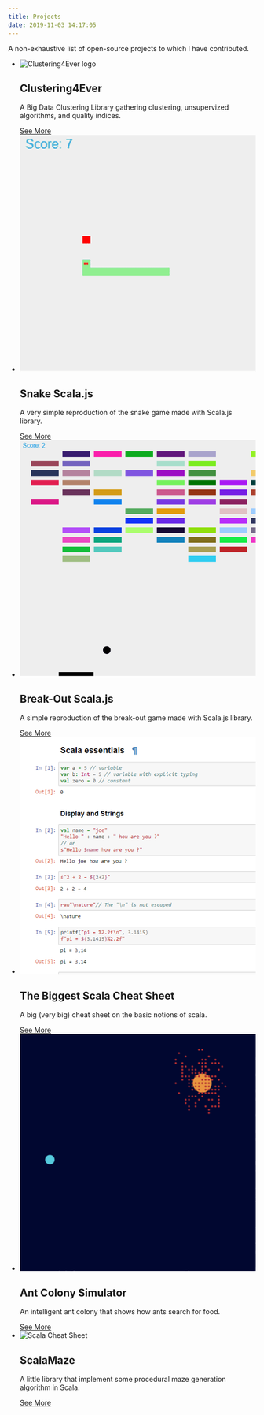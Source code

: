 ```yaml
---
title: Projects
date: 2019-11-03 14:17:05
---
```


A non-exhaustive list of open-source projects to which I have contributed.

<div class="main">
  <ul class="cards">
    <li class="cards_item">
      <div class="card">
        <div class="card_image"><img src="https://avatars1.githubusercontent.com/u/31044545?s=400&v=4"  alt="Clustering4Ever logo"></div>
        <div class="card_content">
          <h2 class="card_title">Clustering4Ever</h2>
          <p class="card_text">A Big Data Clustering Library gathering clustering, unsupervized algorithms, and quality indices.</p>
          <a href="https://github.com/Clustering4Ever/Clustering4Ever" class="btn">See More</a>
        </div>
      </div>
    </li>
    <li class="cards_item">
      <div class="card">
        <div class="card_image"><img src="../images/snake.png" alt="Snake game screenshot"></div>
        <div class="card_content">
          <h2 class="card_title">Snake Scala.js</h2>
          <p class="card_text">A very simple reproduction of the snake game made with Scala.js library.</p>
          <a href="https://riiswa.github.io/snake-scala.js/" class="btn">See More</a>
        </div>
      </div>
    </li>
    <li class="cards_item">
      <div class="card">
        <div class="card_image"><img src="../images/breakout.png" alt="Break-out game screenshot"></div>
        <div class="card_content">
          <h2 class="card_title">Break-Out Scala.js</h2>
          <p class="card_text">A simple reproduction of the break-out game made with Scala.js library.</p>
          <a href="https://riiswa.github.io/breakout-scala.js/" class="btn">See More</a>
        </div>
      </div>
    </li>
    <li class="cards_item">
      <div class="card">
        <div class="card_image"><img src="../images/scala-cs.png" alt="Scala Cheat Sheet"></div>
        <div class="card_content">
          <h2 class="card_title">The Biggest Scala Cheat Sheet</h2>
          <p class="card_text">A big (very big) cheat sheet on the basic notions of scala.</p>
          <a href="https://riiswa.github.io/Scala-CheatSheet/" class="btn">See More</a>
        </div>
      </div>
    </li>
    <li class="cards_item">
      <div class="card">
        <div class="card_image"><img src="https://github.com/riiswa/colony-ant-simulator/raw/master/screenshot.gif" alt="Scala Cheat Sheet"></div>
        <div class="card_content">
          <h2 class="card_title">Ant Colony Simulator</h2>
          <p class="card_text">An intelligent ant colony that shows how ants search for food.</p>
          <a href="https://github.com/riiswa/colony-ant-simulator" class="btn">See More</a>
        </div>
      </div>
    </li>
    <li class="cards_item">
      <div class="card">
        <div class="card_image"><img src="https://user-images.githubusercontent.com/24685602/57581816-4a8e6e00-74bd-11e9-837e-4c288d382a47.gif" alt="Scala Cheat Sheet"></div>
        <div class="card_content">
          <h2 class="card_title">ScalaMaze</h2>
          <p class="card_text">A little library that implement some procedural maze generation algorithm in Scala.</p>
          <a href="https://github.com/riiswa/ScalaMaze" class="btn">See More</a>
      </div>
        </div>
      </div>
    </li>
  </ul>
</div> 